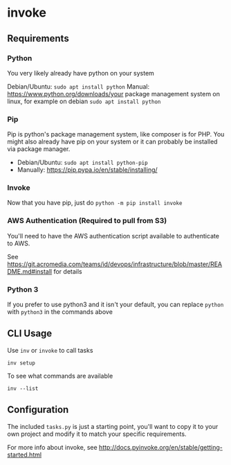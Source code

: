 # invoke

## Requirements

### Python

You very likely already have python on your system

Debian/Ubuntu: `sudo apt install python`
Manual: https://www.python.org/downloads/your package management system on linux, for example on debian `sudo apt install python`

### Pip

Pip is python's package management system, like composer is for PHP. You might also already have pip on your system or it can probably be installed via package manager.

* Debian/Ubuntu: `sudo apt install python-pip`
* Manually: https://pip.pypa.io/en/stable/installing/

### Invoke

Now that you have pip, just do `python -m pip install invoke`

### AWS Authentication (Required to pull from S3)

You'll need to have the AWS authentication script available to authenticate to AWS.

See https://git.acromedia.com/teams/id/devops/infrastructure/blob/master/README.md#install for details

### Python 3

If you prefer to use python3 and it isn't your default, you can replace `python` with `python3` in the commands above

## CLI Usage

Use `inv` or `invoke` to call tasks

```
inv setup
```

To see what commands are available

```
inv --list
```

## Configuration
The included `tasks.py` is just a starting point, you'll want to copy it to your own project and modify it to match your specific requirements.

For more info about invoke, see http://docs.pyinvoke.org/en/stable/getting-started.html